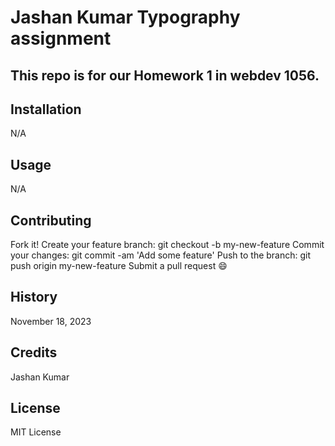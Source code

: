 
# Jashan Kumar Typography assignment
## This repo is for our Homework 1 in webdev 1056.


## Installation
N/A 

## Usage
N/A

## Contributing
Fork it!
Create your feature branch: git checkout -b my-new-feature
Commit your changes: git commit -am 'Add some feature'
Push to the branch: git push origin my-new-feature
Submit a pull request 😄


## History
November 18, 2023

## Credits
Jashan Kumar


## License
MIT License

